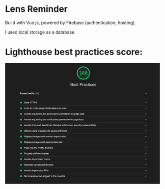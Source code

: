 # Lens Reminder

Build with Vue.js, powered by Firebase (authentication, hosting).

I used local storage as a database. 

<h1> Lighthouse best practices score: </h1>

<img src="https://github.com/SmileyDoodle/Lens-Reminder/blob/master/src/assets/images/best-practices.png">
